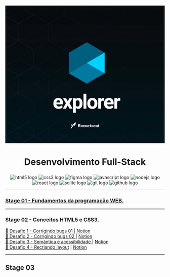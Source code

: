 ![Imagem 1](./explore.jpg "Imagem 1")

<h1 align="center">Desenvolvimento Full-Stack </h1>

###

<div align="center">
  <img src="https://cdn.jsdelivr.net/gh/devicons/devicon/icons/html5/html5-original.svg" height="40" width="52" alt="html5 logo"  />
  <img src="https://cdn.jsdelivr.net/gh/devicons/devicon/icons/css3/css3-original.svg" height="40" width="52" alt="css3 logo"  />
  <img src="https://cdn.jsdelivr.net/gh/devicons/devicon/icons/figma/figma-original.svg" height="40" width="52" alt="figma logo"   />        
  <img src="https://cdn.jsdelivr.net/gh/devicons/devicon/icons/javascript/javascript-original.svg" height="40" width="52" alt="javascript logo"  />
  <img src="https://cdn.jsdelivr.net/gh/devicons/devicon/icons/nodejs/nodejs-original.svg" height="40" width="52" alt="nodejs logo"  />
  <img src="https://cdn.jsdelivr.net/gh/devicons/devicon/icons/react/react-original-wordmark.svg" height="40" width="52" alt="react logo" />
  <img src="https://cdn.jsdelivr.net/gh/devicons/devicon/icons/sqlite/sqlite-original-wordmark.svg" height="40" width="52" alt="sqlite logo" /> 
  <img src="https://cdn.jsdelivr.net/gh/devicons/devicon/icons/git/git-original.svg" height="40" width="52" alt="git logo"  />
  <img src="https://cdn.jsdelivr.net/gh/devicons/devicon/icons/github/github-original.svg" height="40" width="52" alt="github logo" />                                   
</div>
<hr/>
 
### <a  href="https://github.com/BeatrizGivisiez/rocketseat-explorer/tree/master/Stage01"> Stage 01 - Fundamentos da programação WEB. </a>
<hr/> 

### <a  href="https://github.com/BeatrizGivisiez/rocketseat-explorer/tree/main/Stage02"> Stage 02 - Conceitos HTML5 e CSS3. </a>

<a href="https://rocketseat-explorer.vercel.app/"> 🚀 Desafio 1 - Corrigindo bugs 01 </a> | [Notion](https://efficient-sloth-d85.notion.site/Iniciante-Corrigindo-bugs-01-b448368a774c4badae1964ab414f5272) </br> 
<a href="https://rocketseat-explorer-bug02.vercel.app/"> 🚀 Desafio 2 - Corrigindo bugs 02 </a> | [Notion](https://efficient-sloth-d85.notion.site/Iniciante-Corrigindo-bugs-02-300452b6901e4197b7c6fd291a280acf) </br>
<a href="https://rocketseat-explorer-bug02.vercel.app/"> 🚀  Desafio 3 - Semântica e acessibilidade  </a> | [Notion](https://efficient-sloth-d85.notion.site/Intermedi-rio-Sem-ntica-e-acessibilidade-849b1ec224c349e3854a20aed395a45f)</br>
<a href="https://rocketseat-explorer-stage2-desafio.vercel.app/"> 🚀 Desafio 4 - Recriando layout</a> | [Notion](https://efficient-sloth-d85.notion.site/Desafio-avan-ado-Recriando-layout-17338681d78c439aa64ac9474d7c6d92) </br>
<hr/>

## Stage 03
